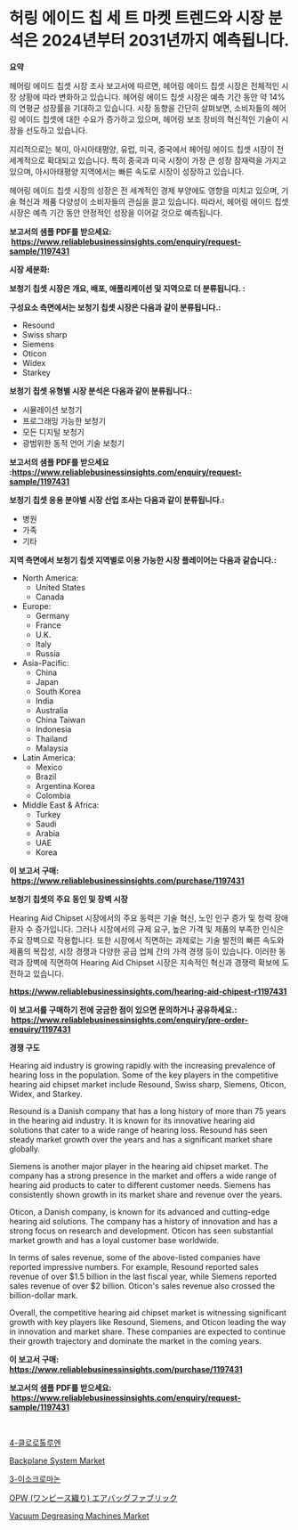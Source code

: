 <p><h1>허링 에이드 칩 세 트 마켓 트렌드와 시장 분석은 2024년부터 2031년까지 예측됩니다.</h1></p><p><strong>요약</strong></p>
<p><p>헤어링 에이드 칩셋 시장 조사 보고서에 따르면, 헤어링 에이드 칩셋 시장은 전체적인 시장 상황에 따라 변화하고 있습니다. 헤어링 에이드 칩셋 시장은 예측 기간 동안 약 14%의 연평균 성장률을 기대하고 있습니다. 시장 동향을 간단히 살펴보면, 소비자들의 헤어링 에이드 칩셋에 대한 수요가 증가하고 있으며, 헤어링 보조 장비의 혁신적인 기술이 시장을 선도하고 있습니다.</p><p>지리적으로는 북미, 아시아태평양, 유럽, 미국, 중국에서 헤어링 에이드 칩셋 시장이 전 세계적으로 확대되고 있습니다. 특히 중국과 미국 시장이 가장 큰 성장 잠재력을 가지고 있으며, 아시아태평양 지역에서는 빠른 속도로 시장이 성장하고 있습니다.</p><p>헤어링 에이드 칩셋 시장의 성장은 전 세계적인 경제 부양에도 영향을 미치고 있으며, 기술 혁신과 제품 다양성이 소비자들의 관심을 끌고 있습니다. 따라서, 헤어링 에이드 칩셋 시장은 예측 기간 동안 안정적인 성장을 이어갈 것으로 예측됩니다.</p></p>
<p><strong>보고서의 샘플 PDF를 받으세요: &nbsp;<a href="https://www.reliablebusinessinsights.com/enquiry/request-sample/1197431">https://www.reliablebusinessinsights.com/enquiry/request-sample/1197431</a></strong></p>
<p><strong>시장 세분화:</strong></p>
<p><strong> 보청기 칩셋 시장은 개요, 배포, 애플리케이션 및 지역으로 더 분류됩니다. :</strong></p>
<p><strong>구성요소 측면에서는 보청기 칩셋 시장은 다음과 같이 분류됩니다.:</strong></p>
<p><ul><li>Resound</li><li>Swiss sharp</li><li>Siemens</li><li>Oticon</li><li>Widex</li><li>Starkey</li></ul></p>
<p><strong> 보청기 칩셋 유형별 시장 분석은 다음과 같이 분류됩니다.:</strong></p>
<p><ul><li>시뮬레이션 보청기</li><li>프로그래밍 가능한 보청기</li><li>모든 디지털 보청기</li><li>광범위한 동적 언어 기술 보청기</li></ul></p>
<p><strong>보고서의 샘플 PDF를 받으세요 :<a href="https://www.reliablebusinessinsights.com/enquiry/request-sample/1197431">https://www.reliablebusinessinsights.com/enquiry/request-sample/1197431</a></strong></p>
<p><strong> 보청기 칩셋 응용 분야별 시장 산업 조사는 다음과 같이 분류됩니다.:</strong></p>
<p><ul><li>병원</li><li>가족</li><li>기타</li></ul></p>
<p><strong>지역 측면에서 보청기 칩셋 지역별로 이용 가능한 시장 플레이어는 다음과 같습니다.:</strong></p>
<p><ul>
    <li>
        North America:
        <ul>
            <li>United States</li>
            <li>Canada</li>
        </ul>
    </li>
    <li>
        Europe:
        <ul>
            <li>Germany</li>
            <li>France</li>
            <li>U.K.</li>
            <li>Italy</li>
            <li>Russia</li>
        </ul>
    </li>
    <li>
        Asia-Pacific:
        <ul>
            <li>China</li>
            <li>Japan</li>
            <li>South Korea</li>
            <li>India</li>
            <li>Australia</li>
            <li>China Taiwan</li>
            <li>Indonesia</li>
            <li>Thailand</li>
            <li>Malaysia</li>
        </ul>
    </li>
    <li>
        Latin America:
        <ul>
            <li>Mexico</li>
            <li>Brazil</li>
            <li>Argentina Korea</li>
            <li>Colombia</li>
        </ul>
    </li>
    <li>
        Middle East & Africa:
        <ul>
            <li>Turkey</li>
            <li>Saudi</li>
            <li>Arabia</li>
            <li>UAE</li>
            <li>Korea</li>
        </ul>
    </li>
    </ul></p>
<p><strong>이 보고서 구매: &nbsp;<a href="https://www.reliablebusinessinsights.com/purchase/1197431">https://www.reliablebusinessinsights.com/purchase/1197431</a></strong></p>
<p><strong>보청기 칩셋의 주요 동인 및 장벽 시장</strong></p>
<p><p>Hearing Aid Chipset 시장에서의 주요 동력은 기술 혁신, 노인 인구 증가 및 청력 장애 환자 수 증가입니다. 그러나 시장에서의 규제 요구, 높은 가격 및 제품의 부족한 인식은 주요 장벽으로 작용합니다. 또한 시장에서 직면하는 과제로는 기술 발전의 빠른 속도와 제품의 복잡성, 시장 경쟁과 다양한 공급 업체 간의 가격 경쟁 등이 있습니다. 이러한 동력과 장벽에 직면하여 Hearing Aid Chipset 시장은 지속적인 혁신과 경쟁력 확보에 도전하고 있습니다.</p></p>
<p><strong><a href="https://www.reliablebusinessinsights.com/hearing-aid-chipest-r1197431">https://www.reliablebusinessinsights.com/hearing-aid-chipest-r1197431</a></strong></p>
<p><strong>이 보고서를 구매하기 전에 궁금한 점이 있으면 문의하거나 공유하세요.: &nbsp;<a href="https://www.reliablebusinessinsights.com/enquiry/pre-order-enquiry/1197431">https://www.reliablebusinessinsights.com/enquiry/pre-order-enquiry/1197431</a></strong></p>
<p><strong>경쟁 구도</strong></p>
<p><p>Hearing aid industry is growing rapidly with the increasing prevalence of hearing loss in the population. Some of the key players in the competitive hearing aid chipset market include Resound, Swiss sharp, Siemens, Oticon, Widex, and Starkey.</p><p>Resound is a Danish company that has a long history of more than 75 years in the hearing aid industry. It is known for its innovative hearing aid solutions that cater to a wide range of hearing loss. Resound has seen steady market growth over the years and has a significant market share globally.</p><p>Siemens is another major player in the hearing aid chipset market. The company has a strong presence in the market and offers a wide range of hearing aid products to cater to different customer needs. Siemens has consistently shown growth in its market share and revenue over the years.</p><p>Oticon, a Danish company, is known for its advanced and cutting-edge hearing aid solutions. The company has a history of innovation and has a strong focus on research and development. Oticon has seen substantial market growth and has a loyal customer base worldwide.</p><p>In terms of sales revenue, some of the above-listed companies have reported impressive numbers. For example, Resound reported sales revenue of over $1.5 billion in the last fiscal year, while Siemens reported sales revenue of over $2 billion. Oticon's sales revenue also crossed the billion-dollar mark.</p><p>Overall, the competitive hearing aid chipset market is witnessing significant growth with key players like Resound, Siemens, and Oticon leading the way in innovation and market share. These companies are expected to continue their growth trajectory and dominate the market in the coming years.</p></p>
<p><strong>이 보고서 구매: &nbsp; <a href="https://www.reliablebusinessinsights.com/purchase/1197431">https://www.reliablebusinessinsights.com/purchase/1197431</a></strong></p>
<p><strong>보고서의 샘플 PDF를 받으세요: &nbsp;<a href="https://www.reliablebusinessinsights.com/enquiry/request-sample/1197431">https://www.reliablebusinessinsights.com/enquiry/request-sample/1197431</a></strong><strong></strong></p>
<p>&nbsp;</p>
<p><p><a href="https://github.com/valroy852/Market-Research-Report-List-1/blob/main/948377886452.md">4-클로로톨루엔</a></p><p><a href="https://issuu.com/reportprime-2/docs/backplane-system-market-size-2030.pptx">Backplane System Market</a></p><p><a href="https://github.com/RonSpencer61/Market-Research-Report-List-1/blob/main/576387986453.md">3-이소크로마논</a></p><p><a href="https://github.com/xtkhtofdt934839/Market-Research-Report-List-2/blob/main/873710194810.md">OPW (ワンピース織り) エアバッグファブリック</a></p><p><a href="https://github.com/gladysalidde/Market-Research-Report-List-1/blob/main/vacuum-degreasing-machines-market.md">Vacuum Degreasing Machines Market</a></p></p>